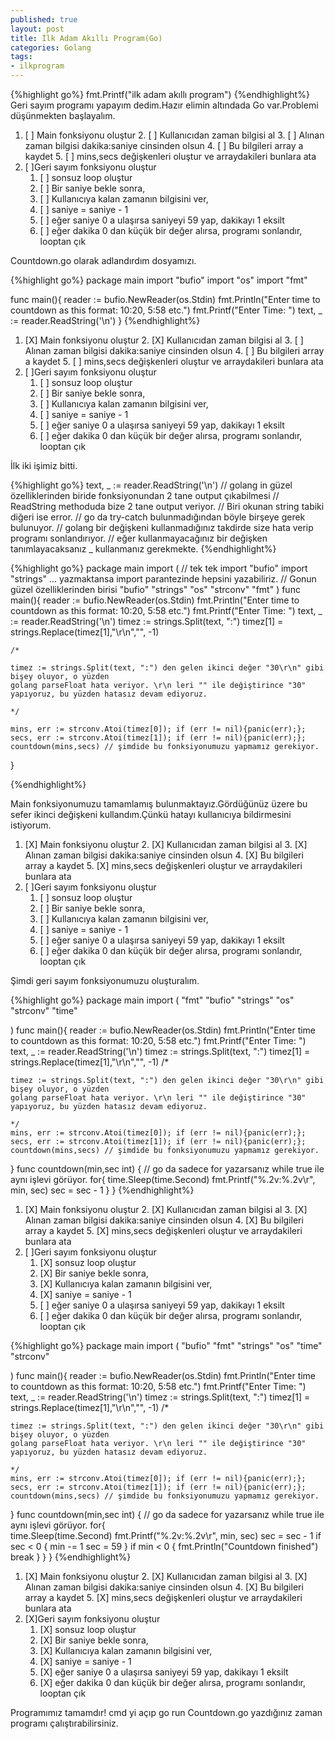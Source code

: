 ```yaml
---
published: true
layout: post
title: İlk Adam Akıllı Program(Go)
categories: Golang
tags: 
- ilkprogram
---
```

{%highlight go%}
    fmt.Printf("ilk adam akıllı program")
{%endhighlight%}
Geri sayım programı yapayım dedim.Hazır elimin altındada Go var.Problemi düşünmekten başlayalım.

1. [ ] Main fonksiyonu oluştur 
   2. [ ] Kullanıcıdan zaman bilgisi al
   3. [ ] Alınan zaman bilgisi dakika:saniye cinsinden olsun
   4. [ ] Bu bilgileri array a kaydet
   5. [ ] mins,secs değişkenleri oluştur ve arraydakileri bunlara ata
2. [ ]Geri sayım fonksiyonu oluştur
   1. [ ] sonsuz loop oluştur
   2. [ ] Bir saniye bekle sonra,
   3. [ ] Kullanıcıya kalan zamanın bilgisini ver,
   4. [ ] saniye = saniye - 1
   5. [ ] eğer saniye 0 a ulaşırsa saniyeyi 59 yap, dakikayı 1 eksilt
   6. [ ] eğer dakika 0 dan küçük bir değer alırsa, programı sonlandır, looptan çık

Countdown.go olarak adlandırdım dosyamızı.

{%highlight go%}
package main
import "bufio"
import "os"
import "fmt"

func main(){
	reader := bufio.NewReader(os.Stdin)
	fmt.Println("Enter time to countdown as this format: 10:20, 5:58 etc.")
	fmt.Printf("Enter Time: ")
	text, _ := reader.ReadString('\n')
}
{%endhighlight%}
1. [X] Main fonksiyonu oluştur 
   2. [X] Kullanıcıdan zaman bilgisi al
   3. [ ] Alınan zaman bilgisi dakika:saniye cinsinden olsun
   4. [ ] Bu bilgileri array a kaydet
   5. [ ] mins,secs değişkenleri oluştur ve arraydakileri bunlara ata
2. [ ]Geri sayım fonksiyonu oluştur
   1. [ ] sonsuz loop oluştur
   2. [ ] Bir saniye bekle sonra,
   3. [ ] Kullanıcıya kalan zamanın bilgisini ver,
   4. [ ] saniye = saniye - 1
   5. [ ] eğer saniye 0 a ulaşırsa saniyeyi 59 yap, dakikayı 1 eksilt
   6. [ ] eğer dakika 0 dan küçük bir değer alırsa, programı sonlandır, looptan çık

 
 İlk iki işimiz bitti.
 
{%highlight go%}
text, _ := reader.ReadString('\n') 
// golang in güzel özelliklerinden biride fonksiyonundan 2 tane output çıkabilmesi
// ReadString methoduda bize 2 tane output veriyor. 
// Biri okunan string tabiki diğeri ise error.
// go da try-catch bulunmadığından böyle birşeye gerek bulunuyor.
// golang bir değişkeni kullanmadığınız takdirde size hata verip programı sonlandırıyor.
// eğer kullanmayacağınız bir değişken tanımlayacaksanız _ kullanmanız gerekmekte.
{%endhighlight%}

{%highlight go%}
package main
import ( 
	// tek tek import "bufio" import "strings" ... yazmaktansa import parantezinde hepsini yazabiliriz.
	// Gonun güzel özelliklerinden birisi
	"bufio"
	"strings"
	"os"
	"strconv"
	"fmt"
)
func main(){
	reader := bufio.NewReader(os.Stdin)
	fmt.Println("Enter time to countdown as this format: 10:20, 5:58 etc.")
	fmt.Printf("Enter Time: ")
	text, _ := reader.ReadString('\n')
	timez := strings.Split(text, ":")
	timez[1] = strings.Replace(timez[1],"\r\n","", -1)
	
	/* 

	timez := strings.Split(text, ":") den gelen ikinci değer "30\r\n" gibi bişey oluyor, o yüzden
	golang parseFloat hata veriyor. \r\n leri "" ile değiştirince "30" yapıyoruz, bu yüzden hatasız devam ediyoruz.

	*/ 
	
	mins, err := strconv.Atoi(timez[0]); if (err != nil){panic(err);};
	secs, err := strconv.Atoi(timez[1]); if (err != nil){panic(err);};
	countdown(mins,secs) // şimdide bu fonksiyonumuzu yapmamız gerekiyor.
}

{%endhighlight%}

Main fonksiyonumuzu tamamlamış bulunmaktayız.Gördüğünüz üzere bu sefer ikinci değişkeni kullandım.Çünkü hatayı kullanıcıya bildirmesini istiyorum.

1. [X] Main fonksiyonu oluştur 
   2. [X] Kullanıcıdan zaman bilgisi al
   3. [X] Alınan zaman bilgisi dakika:saniye cinsinden olsun
   4. [X] Bu bilgileri array a kaydet
   5. [X] mins,secs değişkenleri oluştur ve arraydakileri bunlara ata
2. [ ]Geri sayım fonksiyonu oluştur
   1. [ ] sonsuz loop oluştur
   2. [ ] Bir saniye bekle sonra,
   3. [ ] Kullanıcıya kalan zamanın bilgisini ver,
   4. [ ] saniye = saniye - 1
   5. [ ] eğer saniye 0 a ulaşırsa saniyeyi 59 yap, dakikayı 1 eksilt
   6. [ ] eğer dakika 0 dan küçük bir değer alırsa, programı sonlandır, looptan çık

 
 Şimdi geri sayım fonksiyonumuzu oluşturalım.

{%highlight go%}
package main
import (
	"fmt"
	"bufio"
	"strings"
	"os"
	"strconv"
	"time"

)
func main(){
	reader := bufio.NewReader(os.Stdin)
	fmt.Println("Enter time to countdown as this format: 10:20, 5:58 etc.")
	fmt.Printf("Enter Time: ")
	text, _ := reader.ReadString('\n')
	timez := strings.Split(text, ":")
	timez[1] = strings.Replace(timez[1],"\r\n","", -1)
	/* 

	timez := strings.Split(text, ":") den gelen ikinci değer "30\r\n" gibi bişey oluyor, o yüzden
	golang parseFloat hata veriyor. \r\n leri "" ile değiştirince "30" yapıyoruz, bu yüzden hatasız devam ediyoruz.

	*/ 
	mins, err := strconv.Atoi(timez[0]); if (err != nil){panic(err);};
	secs, err := strconv.Atoi(timez[1]); if (err != nil){panic(err);};
	countdown(mins,secs) // şimdide bu fonksiyonumuzu yapmamız gerekiyor.
}
func countdown(min,sec int) {
  // go da sadece for yazarsanız while true ile aynı işlevi görüyor.
	for{
    	time.Sleep(time.Second)
        fmt.Printf("%.2v:%.2v\r", min, sec)
        sec = sec - 1
    }
}
{%endhighlight%}
1. [X] Main fonksiyonu oluştur 
   2. [X] Kullanıcıdan zaman bilgisi al
   3. [X] Alınan zaman bilgisi dakika:saniye cinsinden olsun
   4. [X] Bu bilgileri array a kaydet
   5. [X] mins,secs değişkenleri oluştur ve arraydakileri bunlara ata
2. [ ]Geri sayım fonksiyonu oluştur
   1. [X] sonsuz loop oluştur
   2. [X] Bir saniye bekle sonra,
   3. [X] Kullanıcıya kalan zamanın bilgisini ver,
   4. [X] saniye = saniye - 1
   5. [ ] eğer saniye 0 a ulaşırsa saniyeyi 59 yap, dakikayı 1 eksilt
   6. [ ] eğer dakika 0 dan küçük bir değer alırsa, programı sonlandır, looptan çık


{%highlight go%}
package main
import (
	"bufio"
	"fmt"
	"strings"
	"os"
	"time"
	"strconv"

)
func main(){
	reader := bufio.NewReader(os.Stdin)
	fmt.Println("Enter time to countdown as this format: 10:20, 5:58 etc.")
	fmt.Printf("Enter Time: ")
	text, _ := reader.ReadString('\n')
	timez := strings.Split(text, ":")
	timez[1] = strings.Replace(timez[1],"\r\n","", -1)
	/* 

	timez := strings.Split(text, ":") den gelen ikinci değer "30\r\n" gibi bişey oluyor, o yüzden
	golang parseFloat hata veriyor. \r\n leri "" ile değiştirince "30" yapıyoruz, bu yüzden hatasız devam ediyoruz.

	*/ 
	mins, err := strconv.Atoi(timez[0]); if (err != nil){panic(err);};
	secs, err := strconv.Atoi(timez[1]); if (err != nil){panic(err);};
	countdown(mins,secs) // şimdide bu fonksiyonumuzu yapmamız gerekiyor.
}
func countdown(min,sec int) {
// go da sadece for yazarsanız while true ile aynı işlevi görüyor.
	for{  
    	time.Sleep(time.Second)
        fmt.Printf("%.2v:%.2v\r", min, sec)
        sec = sec - 1
        if sec < 0 {
		min -= 1
		sec = 59
		}
        if min < 0 {
		fmt.Println("Countdown finished")
		break
		}
    }
}
{%endhighlight%}
1. [X] Main fonksiyonu oluştur 
   2. [X] Kullanıcıdan zaman bilgisi al
   3. [X] Alınan zaman bilgisi dakika:saniye cinsinden olsun
   4. [X] Bu bilgileri array a kaydet
   5. [X] mins,secs değişkenleri oluştur ve arraydakileri bunlara ata
2. [X]Geri sayım fonksiyonu oluştur
   1. [X] sonsuz loop oluştur
   2. [X] Bir saniye bekle sonra,
   3. [X] Kullanıcıya kalan zamanın bilgisini ver,
   4. [X] saniye = saniye - 1
   5. [X] eğer saniye 0 a ulaşırsa saniyeyi 59 yap, dakikayı 1 eksilt
   6. [X] eğer dakika 0 dan küçük bir değer alırsa, programı sonlandır, looptan çık

 
 Programımız tamamdır! cmd yi açıp go run Countdown.go yazdığınız zaman programı çalıştırabilirsiniz.
